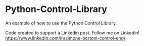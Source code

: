 # Python-Control-Library
An example of how to use the Python Control Library.

Code created to support a Linkedin post. Follow me on Linkedin! https://www.linkedin.com/in/simone-bertoni-control-eng/
